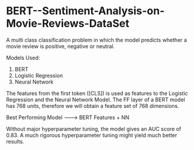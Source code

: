 # BERT--Sentiment-Analysis-on-Movie-Reviews-DataSet

A multi class classification problem in which the model predicts whether a movie review is positive, negative or neutral.

Models Used:

1. BERT
2. Logistic Regression
3. Neural Network

The features from the first token ([CLS]) is used as features to the Logistic Regression and the Neural Network Model. The FF layer of a BERT model has 768 units, therefore we will obtain a feature set of 768 dimensions.

Best Performing Model ---> BERT Features + NN

Without major hyperparameter tuning, the model gives an AUC score of 0.83. A much rigorous hyperparameter tuning might yield much better results.

